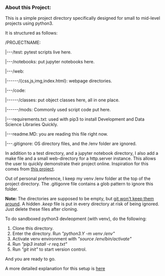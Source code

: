 ### About this Project:

This is a simple project directory specifically designed for small to mid-level projects using python3.

It is structured as follows:

/PROJECTNAME:

|---/test: pytest scripts live here.

|---/notebooks: put jupyter notebooks here.

|---/web:

|------/{css,js,img,index.html}: webpage directories.

|---/code:

|------/classes: put object classes here, all in one place.

|------/mods: Commonly used script code put here. 

|---requirements.txt: used with pip3 to install Development and Data Science Libraries Quickly.

|---readme.MD: you are reading this file right now.  

|---.gitignore: OS directory files, and the /env folder are ignored.

In addition to a test directory, and a jupyter notebook directory, I also add a make file and a small web-directory for a http.server instance.
This allows the user to quickly demonstrate their project online. Inspiration for this comes from [this project][link3].

Out of personal preference, I keep my venv /env folder at the top of the project directory. The .gitigonre file contains
a glob pattern to ignore this folder.

**Note:** The directories are supposed to be empty, but [git won't keep them around][link1]. A hidden _.keep_ file
is put in every directory at risk of being ignored. Just delete these files after cloning. 

To do sandboxed python3 devleopment (with venv), do the following:

1. Clone this directory.
2. Enter the directory. Run _"python3.Y -m venv /env"_
3. Activate venv environment with _"source /env/bin/activate"_
4. Run _"pip3 install -r req.txt"_
5. Run _"git init"_ to start version control.

And you are ready to go. 

A more detailed explanation for this setup is [here][link2]

[link1]: https://stackoverflow.com/questions/115983/how-can-i-add-an-empty-directory-to-a-git-repository
[link2]: http://www.cumulativeparadigms.org/wordpress/index.php/2019/03/13/building-a-simple-python-environment-for-data-science-and-development/
[link3]: https://github.com/tdhopper/pythonplot.com

